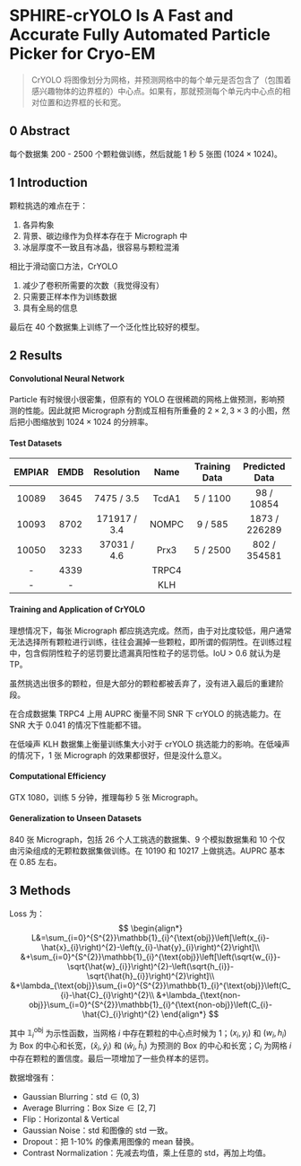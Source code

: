 # SPHIRE-crYOLO Is A Fast and Accurate Fully Automated Particle Picker for Cryo-EM

> CrYOLO 将图像划分为网格，并预测网格中的每个单元是否包含了（包围着感兴趣物体的边界框的）中心点。如果有，那就预测每个单元内中心点的相对位置和边界框的长和宽。

## 0 Abstract

每个数据集 200 - 2500 个颗粒做训练，然后就能 1 秒 5 张图 ($1024\times1024$)。

## 1 Introduction

颗粒挑选的难点在于：
1. 各异构象
2. 背景、碳边缘作为负样本存在于 Micrograph 中
3. 冰层厚度不一致且有冰晶，很容易与颗粒混淆

相比于滑动窗口方法，CrYOLO
1. 减少了卷积所需要的次数（我觉得没有）
2. 只需要正样本作为训练数据
3. 具有全局的信息

最后在 40 个数据集上训练了一个泛化性比较好的模型。

## 2 Results

#### Convolutional Neural Network

Particle 有时候很小很密集，但原有的 YOLO 在很稀疏的网格上做预测，影响预测的性能。因此就把 Micrograph 分割成互相有所重叠的 $2\times2,3\times3$ 的小图，然后把小图缩放到 $1024\times1024$ 的分辨率。

#### Test Datasets

| EMPIAR | EMDB | Resolution | Name | Training Data | Predicted Data |
| :--: | :--: | :--: | :--: | :--: | :--: |
| 10089 | 3645 | 7475 / 3.5 | TcdA1 | 5 / 1100 | 98 / 10854 |
| 10093 | 8702 | 171917 / 3.4 | NOMPC | 9 / 585 | 1873 / 226289 |
| 10050 | 3233 | 37031 / 4.6 | Prx3 | 5 / 2500 | 802 / 354581 |
| - | 4339 |  | TRPC4 |  |  |
| - | - |  | KLH |  |  |

#### Training and Application of CrYOLO

理想情况下，每张 Micrograph 都应挑选完成。然而，由于对比度较低，用户通常无法选择所有颗粒进行训练，往往会漏掉一些颗粒，即所谓的假阴性。在训练过程中，包含假阴性粒子的惩罚要比遗漏真阳性粒子的惩罚低。IoU > 0.6 就认为是 TP。

虽然挑选出很多的颗粒，但是大部分的颗粒都被丢弃了，没有进入最后的重建阶段。

在合成数据集 TRPC4 上用 AUPRC 衡量不同 SNR 下 crYOLO 的挑选能力。在 SNR 大于 0.041 的情况下性能都不错。

在低噪声 KLH 数据集上衡量训练集大小对于 crYOLO 挑选能力的影响。在低噪声的情况下，1 张 Micrograph 的效果都很好，但是没什么意义。

#### Computational Efficiency

GTX 1080，训练 5 分钟，推理每秒 5 张 Micrograph。

#### Generalization to Unseen Datasets

840 张 Micrograph，包括 26 个人工挑选的数据集、9 个模拟数据集和 10 个仅由污染组成的无颗粒数据集做训练。在 10190 和 10217 上做挑选。AUPRC 基本在 0.85 左右。

## 3 Methods

Loss 为：
$$
\begin{align*}
L&=\sum_{i=0}^{S^{2}}\mathbb{1}_{i}^{\text{obj}}\left[\left(x_{i}-\hat{x}_{i}\right)^{2}-\left(y_{i}-\hat{y}_{i}\right)^{2}\right]\\
&+\sum_{i=0}^{S^{2}}\mathbb{1}_{i}^{\text{obj}}\left[\left(\sqrt{w_{i}}-\sqrt{\hat{w}_{i}}\right)^{2}-\left(\sqrt{h_{i}}-\sqrt{\hat{h}_{i}}\right)^{2}\right]\\
&+\lambda_{\text{obj}}\sum_{i=0}^{S^{2}}\mathbb{1}_{i}^{\text{obj}}\left(C_{i}-\hat{C}_{i}\right)^{2}\\
&+\lambda_{\text{non-obj}}\sum_{i=0}^{S^{2}}\mathbb{1}_{i}^{\text{non-obj}}\left(C_{i}-\hat{C}_{i}\right)^{2}
\end{align*}
$$

其中 $\mathbb{1}_{i}^{\text{obj}}$ 为示性函数，当网格 $i$ 中存在颗粒的中心点时候为 1；$(x_{i},y_{i})$ 和 $(w_{i},h_{i})$ 为 Box 的中心和长宽，$(\hat{x}_{i},\hat{y}_{i})$ 和 $(\hat{w}_{i},\hat{h}_{i})$ 为预测的 Box 的中心和长宽；$C_{i}$ 为网格 $i$ 中存在颗粒的置信度。最后一项增加了一些负样本的惩罚。

数据增强有：
- Gaussian Blurring：$\text{std}\in(0,3)$
- Average Blurring：$\text{Box Size}\in[2,7]$
- Flip：Horizontal & Vertical
- Gaussian Noise：std 和图像的 std 一致。
- Dropout：把 1-10% 的像素用图像的 mean 替换。
- Contrast Normalization：先减去均值，乘上任意的 std，再加上均值。
